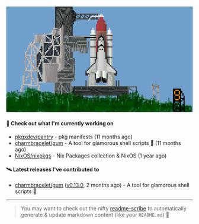 ![](https://raw.githubusercontent.com/penguwin/penguwin/master/assets/shuttle.gif)

#### 🚀 Check out what I'm currently working on

- [pkgxdev/pantry](https://github.com/pkgxdev/pantry) - pkg manifests (11 months ago)
- [charmbracelet/gum](https://github.com/charmbracelet/gum) - A tool for glamorous shell scripts 🎀 (11 months ago)
- [NixOS/nixpkgs](https://github.com/NixOS/nixpkgs) - Nix Packages collection &amp; NixOS (1 year ago)

#### 🛰️ Latest releases I've contributed to

- [charmbracelet/gum](https://github.com/charmbracelet/gum) ([v0.13.0](https://github.com/charmbracelet/gum/releases/tag/v0.13.0), 2 months ago) - A tool for glamorous shell scripts 🎀

---

> You may want to check out the nifty [readme-scribe](https://github.com/muesli/readme-scribe) to automatically generate & update markdown content (like your `README.md`) 🔭
